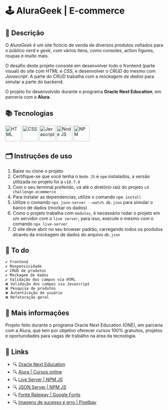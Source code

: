 # 🕹️ AluraGeek | E-commerce

## 📃 Descrição

O *AluraGeek* é um site fictício de venda de diversos produtos voltados para o público *nerd e geek*, com vários itens, como consoles, action figures, roupas e muito mais.

O desafio deste projeto consiste em desenvolver todo o frontend (parte visual) do site com *HTML* e *CSS*, e desenvolver o *CRUD* do mesmo com *Javascript*. A parte do CRUD trabalha com a *mockagem de dados* para simular a parte do backend.

O projeto foi desenvolvido durante o programa **Oracle Next Education**, em parceria com a **Alura**.

## 📚 Tecnologias
<div style="display: inline-block">
  <img src="https://cdn.jsdelivr.net/gh/devicons/devicon/icons/html5/html5-original.svg" height="50px" alt="HTML" title="HTML">
  <img src="https://cdn.jsdelivr.net/gh/devicons/devicon/icons/css3/css3-original.svg" height="50px" alt="CSS" title="CSS">
  <img src="https://cdn.jsdelivr.net/gh/devicons/devicon/icons/javascript/javascript-original.svg" height="50px" alt="Javascript" title="Javascript">
  <img src="https://cdn.jsdelivr.net/gh/devicons/devicon/icons/nodejs/nodejs-original.svg" height="50px" alt="Node JS" title="Node JS">
  <img src="https://cdn.jsdelivr.net/gh/devicons/devicon/icons/npm/npm-original-wordmark.svg" height="50px" alt="NPM" title="NPM">
</div>

## 🗂️ Instruções de uso

1. Baixe ou clone o projeto
2. Certifique-se que você tenha o `Node JS` e `npm` instalados, a versão utilizada no projeto foi a `v18.7.0`
3. Com o seu terminal preferido, vá até o diretório raíz do projeto `cd challenge-ecommerce`
4. Para instalar as dependencias, utilize o comando `npm install`
5. Utilize o comando `npx json-server --watch db.json` para simular o banco de dados (mockar os dados)
6. Como o projeto trabalha com `módulos`, é necessário rodar o projeto em um servidor com o `live server`, para isso, execute o mesmo com o comando `npx live-server`
7. O site deve abrir no seu browser padrão, carregando todos os produtos através da mockagem de dados do arquivo `db.json`

## 📅 To do

    ✔️ Frontend
    ✔️ Responsividade
    ✔️ CRUD de produtos
    ✔️ Mockagem de dados
    ✔️ Validação dos campos via HTML
    ❌ Validação dos campos via Javascript
    ❌ Pesquisa de produtos
    ❌ Autenticação de usuário
    ❌ Refatoração geral

## 📌 Mais informações

Projeto feito durante o programa Oracle Next Education (ONE), em parceria com a Alura, que tem por objetivo oferecer cursos 100% gratuitos, projetos e oportunidades para vagas de trabalho na área da tecnologia.

## 🔗 Links

* 🔍 [Oracle Next Education](https://www.oracle.com/br/education/oracle-next-education/)
* 🔍 [Alura | Cursos online](https://www.alura.com.br/)
* 🔍 [Live Server | NPM JS](https://www.npmjs.com/package/live-server)
* 🔍 [JSON Server | NPM JS](https://www.npmjs.com/package/json-server)
* 🔍 [Fonte Raleway | Google Fonts](https://fonts.google.com/specimen/Raleway)
* 🔍 [Imagens de sucesso e erro | Pixelbay](https://pixabay.com/pt/users/samuel1983-1626596/)